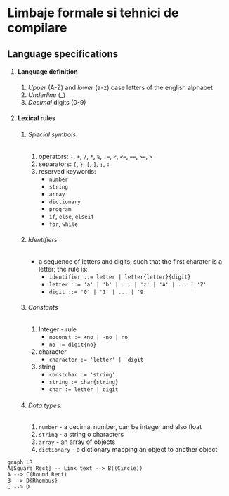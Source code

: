 # Limbaje formale si tehnici de compilare

## Language specifications
1. #### Language definition
    1. *Upper* (A-Z) and *lower* (a-z) case letters of the english alphabet
    2. *Underline* (_)
    3. *Decimal* digits (0-9)
2. #### Lexical rules
    1. ###### Special symbols 
        1. operators: `-`, `+`, `/`, `*`, `%`, `:=`, `<`, `<=`, `==`, `>=`, `>`
        2. separators: `{`, `}`, `[`, `]`, `;`, `:`
        3. reserved keywords: 
            * `number`
            * `string`
            * `array`
            * `dictionary`
            * `program`
            * `if`, `else`, `elseif`
            * `for`, `while`
    2. ###### Identifiers
        * a sequence of letters and  digits, such that the first charater is a letter; the rule is: 
            * `identifier ::= letter | letter{letter}{digit}`
	        * `letter ::= 'a' | 'b' | ... | 'z' | 'A' | ... | 'Z'`
	        * `digit ::= '0' | '1' | ... | '9'`
    3. ###### Constants
        1. Integer - rule
            * `noconst := +no | -no | no`
	        * `no := digit{no}`
	    2. character
	        * `character := 'letter' | 'digit'`
	    3. string
	        * `constchar := 'string'`
	        * `string := char{string}`
	        * `char := letter | digit`
	4. ###### Data types:
	    1. `number` - a decimal number, can be integer and also float
	    2. `string` - a string o characters
	    3. `array` - an array of objects
	    4. `dictionary` - a dictionary mapping an object to another object
	    
```mermaid
graph LR
A[Square Rect] -- Link text --> B((Circle))
A --> C(Round Rect)
B --> D{Rhombus}
C --> D
```